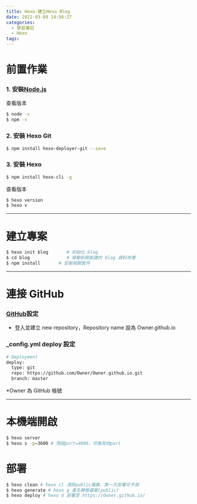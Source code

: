 ```yaml
---
title: Hexo-建立Hexo Blog
date: 2022-03-09 14:56:27
categories:
  - 學習筆記
  - Hexo
tags:
---
```


# 前置作業

### 1. 安裝[Node.js](https://nodejs.org/en/)

查看版本

```bash
$ node -v
$ npm -v
```

### 2. 安裝 Hexo Git

```bash
$ npm install hexo-deployer-git --save
```

### 3. 安裝 Hexo

```bash
$ npm install hexo-cli -g
```

查看版本

```bash
$ hexo version
$ hexo v
```

---

# 建立專案

```bash
$ hexo init blog       # 初始化 blog
$ cd blog              # 移動到剛創建的 blog 資料夾裡
$ npm install		# 安裝相關套件
```

---

# 連接 GitHub

### [GitHub](https://github.com)設定

- 登入並建立 new repository，Repository name 設為 Owner.github.io

### \_config.yml deploy 設定

```bash
# Deployment
deploy:
  type: git
  repo: https://github.com/Owner/Owner.github.io.git
  branch: master
```
\*Owner 為 GitHub 帳號


---
# 本機端開啟
```bash
$ hexo server
$ hexo s -p=3600 # 預設port=4000，可換其他port
```

# 部署
```bash
$ hexo clean # hexo cl 清除public檔案，第一次部署可不用
$ hexo generate # hexo g 產生靜態檔案(public)
$ hexo deploy # hexo d 部署至 https://Owner.github.io/ 
```

